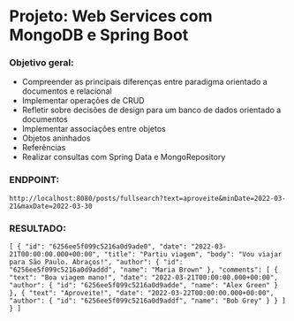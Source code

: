 # Projeto: Web Services com MongoDB e Spring Boot
### Objetivo geral:
 - Compreender as principais diferenças entre paradigma orientado a documentos e relacional
 - Implementar operações de CRUD
 - Refletir sobre decisões de design para um banco de dados orientado a documentos
 - Implementar associações entre objetos
 - Objetos aninhados
 - Referências
 - Realizar consultas com Spring Data e MongoRepository
### ENDPOINT:
`http://localhost:8080/posts/fullsearch?text=aproveite&minDate=2022-03-21&maxDate=2022-03-30`
### RESULTADO:
``[
    {
        "id": "6256ee5f099c5216a0d9ade0",
        "date": "2022-03-21T00:00:00.000+00:00",
        "title": "Partiu viagem",
        "body": "Vou viajar para São Paulo. Abraços!",
        "author": {
            "id": "6256ee5f099c5216a0d9addd",
            "name": "Maria Brown"
        },
        "comments": [
            {
                "text": "Boa viagem mano!",
                "date": "2022-03-21T00:00:00.000+00:00",
                "author": {
                    "id": "6256ee5f099c5216a0d9adde",
                    "name": "Alex Green"
                }
            },
            {
                "text": "Aproveite!",
                "date": "2022-03-22T00:00:00.000+00:00",
                "author": {
                    "id": "6256ee5f099c5216a0d9addf",
                    "name": "Bob Grey"
                }
            }
        ]
    }
]``

